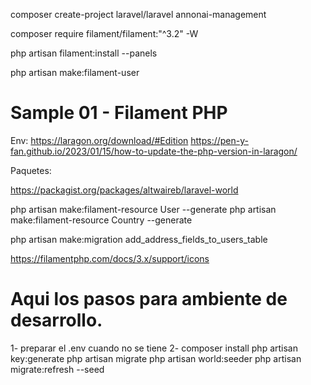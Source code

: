 composer create-project laravel/laravel annonai-management

composer require filament/filament:"^3.2" -W

php artisan filament:install --panels

php artisan make:filament-user

# Sample 01 - Filament PHP

Env:
https://laragon.org/download/#Edition
https://pen-y-fan.github.io/2023/01/15/how-to-update-the-php-version-in-laragon/


Paquetes:

https://packagist.org/packages/altwaireb/laravel-world


php artisan make:filament-resource User  --generate
php artisan make:filament-resource Country  --generate




php artisan make:migration add_address_fields_to_users_table



https://filamentphp.com/docs/3.x/support/icons


# Aqui los pasos para ambiente de desarrollo.

1- preparar el .env cuando no se tiene 
2- composer install
php artisan key:generate
php artisan migrate
php artisan world:seeder
php artisan migrate:refresh --seed